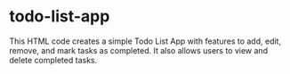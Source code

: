 # todo-list-app
This HTML code creates a simple Todo List App with features to add, edit, remove, and mark tasks as completed. It also allows users to view and delete completed tasks.
